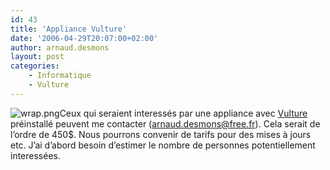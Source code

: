 ```yaml
---
id: 43
title: 'Appliance Vulture'
date: '2006-04-29T20:07:00+02:00'
author: arnaud.desmons
layout: post
categories:
    - Informatique
    - Vulture
---
```


![wrap.png](http://arnaud.desmons.free.fr/wordpress/wp-content/wrap.png)Ceux qui seraient interessés par une appliance avec [Vulture](http://arnaud.desmons.free.fr/wordpress/?page_id=19) préinstallé peuvent me contacter (<arnaud.desmons@free.fr>). Cela serait de l’ordre de 450$. Nous pourrons convenir de tarifs pour des mises à jours etc. J’ai d’abord besoin d’estimer le nombre de personnes potentiellement interessées.